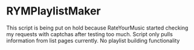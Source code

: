 # RYMPlaylistMaker

This script is being put on hold because RateYourMusic started checking my requests with captchas after testing too much. Script only pulls information from list pages currently. No playlist building functionality
